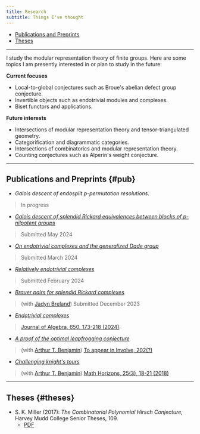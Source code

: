 ```yaml
---
title: Research
subtitle: Things I've thought
---
```


- [Publications and Preprints](#pub)
- [Theses](#theses)

---

I study the modular representation theory of finite groups. Here are some topics I am presently interested in or plan to study in the future:

**Current focuses**
- Local-to-global conjectures such as Broue's abelian defect group conjecture.
- Invertible objects such as endotrivial modules and complexes.
- Biset functors and applications.

**Future interests**
- Intersections of modular representation theory and tensor-triangulated geometry.
- Categorification and diagrammatic categories.
- Intersections of combinatorics and modular representation theory.
- Counting conjectures such as Alperin's weight conjecture.

---

## Publications and Preprints {#pub}

- *Galois descent of endosplit $p$-permutation resolutions.*
> In progress
- [*Galois descent of splendid Rickard equivalences between blocks of* $p$*-nilpotent groups*](https://arxiv.org/abs/2405.16061)
> Submitted May 2024
- [*On endotrivial complexes and the generalized Dade group*](https://arxiv.org/abs/2403.04088)
> Submitted March 2024
- [*Relatively endotrivial complexes*](https://arxiv.org/abs/2402.08042)
> Submitted February 2024
- [*Brauer pairs for splendid Rickard complexes*](https://arxiv.org/abs/2312.10258)
> (with [Jadyn Breland](https://people.ucsc.edu/~jbreland/index.html))
> Submitted December 2023
- [*Endotrivial complexes*](https://arxiv.org/abs/2309.12138)
> [Journal of Algebra, 650, 173-218 (2024)](https://www.sciencedirect.com/science/article/pii/S0021869324001728).
- [*A proof of the optimal leapfrogging conjecture*](https://arxiv.org/abs/2110.08319)
> (with [Arthur T. Benjamin](https://www.arthurbenjamin.info/))
> [To appear in Involve, 202(?)](https://msp.org/soon/coming.php?jpath=involve)
- [*Challenging knight's tours*](https://math.hmc.edu/benjamin/wp-content/uploads/sites/5/2019/06/Challenging-Knight%E2%80%99s-Tours.pdf)
> (with [Arthur T. Benjamin](https://www.arthurbenjamin.info/))
> [Math Horizons, 25(3), 18-21 (2018)](https://www.tandfonline.com/doi/full/10.1080/10724117.2018.1424460)


---

## Theses {#theses}

- S. K. Miller (2017): *The Combinatorial Polynomial Hirsch Conjecture,* Harvey Mudd College Senior Theses, 109.
  - [PDF](https://scholarship.claremont.edu/cgi/viewcontent.cgi?article=1096&context=hmc_theses)



